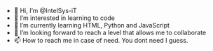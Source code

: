 - 👋 Hi, I’m @IntelSys-iT
- 👀 I’m interested in learning to code
- 🌱 I’m currently learning HTML, Python and JavaScript
- 💞️ I’m looking forward to reach a level that allows me to collaborate 
- 📫 How to reach me in case of need. You dont need I guess.

<!---
IntelSys-iT/IntelSys-iT is a ✨ special ✨ repository because its `README.md` (this file) appears on your GitHub profile.
You can click the Preview link to take a look at your changes.
--->
